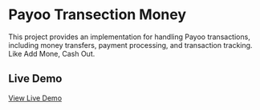 # Payoo Transection Money 

This project provides an implementation for handling Payoo transactions, including money transfers, payment processing, and transaction tracking. Like Add Mone, Cash Out.


## Live Demo

[View Live Demo](https://genuine-creponne-e99452.netlify.app/)